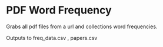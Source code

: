 # PDF  Word Frequency

Grabs all pdf files from a url and collections word frequencies.

Outputs to freq_data.csv , papers.csv
